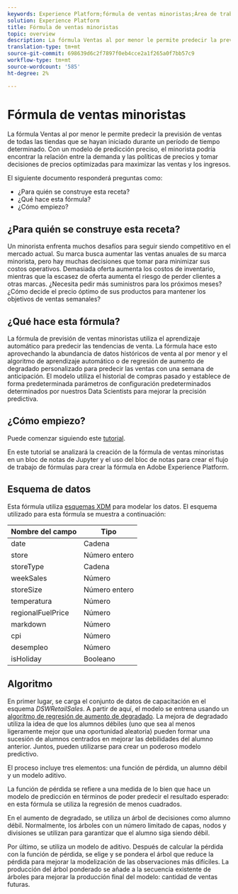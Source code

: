 ```yaml
---
keywords: Experience Platform;fórmula de ventas minoristas;Área de trabajo de ciencia de datos;temas populares;fórmulas;fórmula de precompilación
solution: Experience Platform
title: Fórmula de ventas minoristas
topic: overview
description: La fórmula Ventas al por menor le permite predecir la previsión de ventas de todas las tiendas que se hayan iniciado durante un período de tiempo determinado. Con un modelo de predicción preciso, el minorista podría encontrar la relación entre la demanda y las políticas de precios y tomar decisiones de precios optimizadas para maximizar las ventas y los ingresos.
translation-type: tm+mt
source-git-commit: 698639d6c2f7897f0eb4cce2a1f265a0f7bb57c9
workflow-type: tm+mt
source-wordcount: '585'
ht-degree: 2%

---
```



# Fórmula de ventas minoristas

La fórmula Ventas al por menor le permite predecir la previsión de ventas de todas las tiendas que se hayan iniciado durante un período de tiempo determinado. Con un modelo de predicción preciso, el minorista podría encontrar la relación entre la demanda y las políticas de precios y tomar decisiones de precios optimizadas para maximizar las ventas y los ingresos.

El siguiente documento responderá preguntas como:
* ¿Para quién se construye esta receta?
* ¿Qué hace esta fórmula?
* ¿Cómo empiezo?

## ¿Para quién se construye esta receta?

Un minorista enfrenta muchos desafíos para seguir siendo competitivo en el mercado actual. Su marca busca aumentar las ventas anuales de su marca minorista, pero hay muchas decisiones que tomar para minimizar sus costos operativos. Demasiada oferta aumenta los costos de inventario, mientras que la escasez de oferta aumenta el riesgo de perder clientes a otras marcas. ¿Necesita pedir más suministros para los próximos meses? ¿Cómo decide el precio óptimo de sus productos para mantener los objetivos de ventas semanales?

## ¿Qué hace esta fórmula?

La fórmula de previsión de ventas minoristas utiliza el aprendizaje automático para predecir las tendencias de venta. La fórmula hace esto aprovechando la abundancia de datos históricos de venta al por menor y el algoritmo de aprendizaje automático o de regresión de aumento de degradado personalizado para predecir las ventas con una semana de anticipación. El modelo utiliza el historial de compras pasado y establece de forma predeterminada parámetros de configuración predeterminados determinados por nuestros Data Scientists para mejorar la precisión predictiva.

## ¿Cómo empiezo?

Puede comenzar siguiendo este [tutorial](../jupyterlab/create-a-recipe.md).

En este tutorial se analizará la creación de la fórmula de ventas minoristas en un bloc de notas de Jupyter y el uso del bloc de notas para crear el flujo de trabajo de fórmulas para crear la fórmula en Adobe Experience Platform.

## Esquema de datos

Esta fórmula utiliza [esquemas XDM](../../xdm/schema/field-dictionary.md) para modelar los datos. El esquema utilizado para esta fórmula se muestra a continuación:

| Nombre del campo | Tipo |
--- | ---
| date | Cadena |
| store | Número entero |
| storeType | Cadena |
| weekSales | Número |
| storeSize | Número entero |
| temperatura | Número |
| regionalFuelPrice | Número |
| markdown | Número |
| cpi | Número |
| desempleo | Número |
| isHoliday | Booleano |


## Algoritmo

En primer lugar, se carga el conjunto de datos de capacitación en el esquema *DSWRetailSales*. A partir de aquí, el modelo se entrena usando un [algoritmo de regresión de aumento de degradado](https://scikit-learn.org/stable/modules/generated/sklearn.ensemble.GradientBoostingRegressor.html). La mejora de degradado utiliza la idea de que los alumnos débiles (uno que sea al menos ligeramente mejor que una oportunidad aleatoria) pueden formar una sucesión de alumnos centrados en mejorar las debilidades del alumno anterior. Juntos, pueden utilizarse para crear un poderoso modelo predictivo.

El proceso incluye tres elementos: una función de pérdida, un alumno débil y un modelo aditivo.

La función de pérdida se refiere a una medida de lo bien que hace un modelo de predicción en términos de poder predecir el resultado esperado: en esta fórmula se utiliza la regresión de menos cuadrados.

En el aumento de degradado, se utiliza un árbol de decisiones como alumno débil. Normalmente, los árboles con un número limitado de capas, nodos y divisiones se utilizan para garantizar que el alumno siga siendo débil.

Por último, se utiliza un modelo de aditivo. Después de calcular la pérdida con la función de pérdida, se elige y se pondera el árbol que reduce la pérdida para mejorar la modelización de las observaciones más difíciles. La producción del árbol ponderado se añade a la secuencia existente de árboles para mejorar la producción final del modelo: cantidad de ventas futuras.